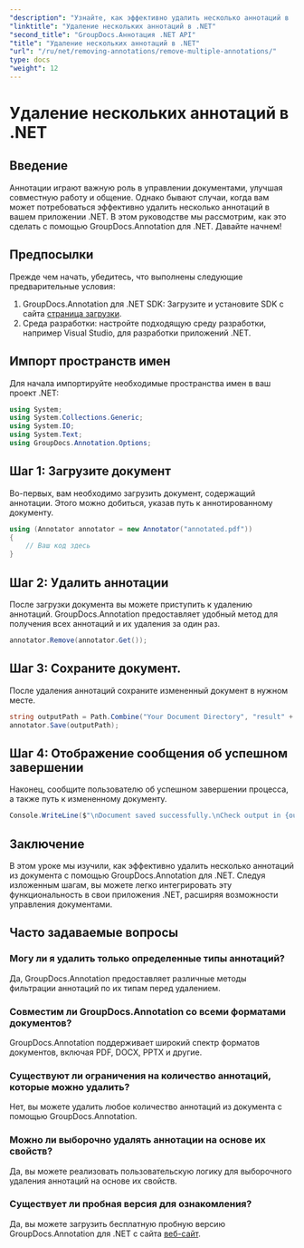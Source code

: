 ```yaml
---
"description": "Узнайте, как эффективно удалить несколько аннотаций в .NET с помощью GroupDocs.Annotation. Следуйте нашему пошаговому руководству для бесшовной интеграции в ваши приложения."
"linktitle": "Удаление нескольких аннотаций в .NET"
"second_title": "GroupDocs.Аннотация .NET API"
"title": "Удаление нескольких аннотаций в .NET"
"url": "/ru/net/removing-annotations/remove-multiple-annotations/"
type: docs
"weight": 12
---
```


# Удаление нескольких аннотаций в .NET

## Введение
Аннотации играют важную роль в управлении документами, улучшая совместную работу и общение. Однако бывают случаи, когда вам может потребоваться эффективно удалить несколько аннотаций в вашем приложении .NET. В этом руководстве мы рассмотрим, как это сделать с помощью GroupDocs.Annotation для .NET. Давайте начнем!
## Предпосылки
Прежде чем начать, убедитесь, что выполнены следующие предварительные условия:
1. GroupDocs.Annotation для .NET SDK: Загрузите и установите SDK с сайта [страница загрузки](https://releases.groupdocs.com/annotation/net/).
2. Среда разработки: настройте подходящую среду разработки, например Visual Studio, для разработки приложений .NET.

## Импорт пространств имен
Для начала импортируйте необходимые пространства имен в ваш проект .NET:
```csharp
using System;
using System.Collections.Generic;
using System.IO;
using System.Text;
using GroupDocs.Annotation.Options;
```
## Шаг 1: Загрузите документ
Во-первых, вам необходимо загрузить документ, содержащий аннотации. Этого можно добиться, указав путь к аннотированному документу.
```csharp
using (Annotator annotator = new Annotator("annotated.pdf"))
{
    // Ваш код здесь
}
```
## Шаг 2: Удалить аннотации
После загрузки документа вы можете приступить к удалению аннотаций. GroupDocs.Annotation предоставляет удобный метод для получения всех аннотаций и их удаления за один раз.
```csharp
annotator.Remove(annotator.Get());
```
## Шаг 3: Сохраните документ.
После удаления аннотаций сохраните измененный документ в нужном месте.
```csharp
string outputPath = Path.Combine("Your Document Directory", "result" + Path.GetExtension("input.pdf"));
annotator.Save(outputPath);
```
## Шаг 4: Отображение сообщения об успешном завершении
Наконец, сообщите пользователю об успешном завершении процесса, а также путь к измененному документу.
```csharp
Console.WriteLine($"\nDocument saved successfully.\nCheck output in {outputPath}.");
```

## Заключение
В этом уроке мы изучили, как эффективно удалить несколько аннотаций из документа с помощью GroupDocs.Annotation для .NET. Следуя изложенным шагам, вы можете легко интегрировать эту функциональность в свои приложения .NET, расширяя возможности управления документами.
## Часто задаваемые вопросы
### Могу ли я удалить только определенные типы аннотаций?
Да, GroupDocs.Annotation предоставляет различные методы фильтрации аннотаций по их типам перед удалением.
### Совместим ли GroupDocs.Annotation со всеми форматами документов?
GroupDocs.Annotation поддерживает широкий спектр форматов документов, включая PDF, DOCX, PPTX и другие.
### Существуют ли ограничения на количество аннотаций, которые можно удалить?
Нет, вы можете удалить любое количество аннотаций из документа с помощью GroupDocs.Annotation.
### Можно ли выборочно удалять аннотации на основе их свойств?
Да, вы можете реализовать пользовательскую логику для выборочного удаления аннотаций на основе их свойств.
### Существует ли пробная версия для ознакомления?
Да, вы можете загрузить бесплатную пробную версию GroupDocs.Annotation для .NET с сайта [веб-сайт](https://releases.groupdocs.com/annotation/net/).